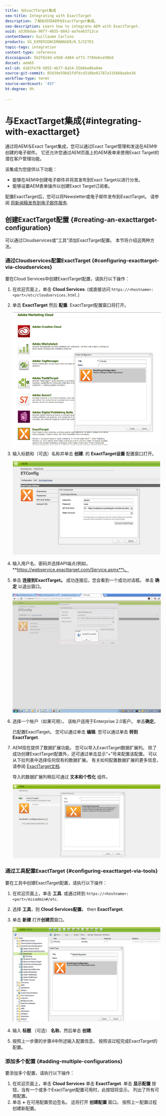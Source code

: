 ```yaml
---
title: 与ExactTarget集成
seo-title: Integrating with ExactTarget
description: 了解如何将AEM与ExactTarget集成。
seo-description: Learn how to integrate AEM with ExactTarget.
uuid: a53bbdaa-98f7-4035-b842-aa7ea63712ca
contentOwner: Guillaume Carlino
products: SG_EXPERIENCEMANAGER/6.5/SITES
topic-tags: integration
content-type: reference
discoiquuid: 5b2f624d-e5b8-4484-a773-7784ebce58bd
docset: aem65
exl-id: 4183fe78-5055-4b77-8a54-55666e86a04e
source-git-commit: 85d39e59b82fdfdcd310be61787a315668aebe38
workflow-type: tm+mt
source-wordcount: '457'
ht-degree: 0%

---
```


# 与ExactTarget集成{#integrating-with-exacttarget}

通过将AEM与Exact Target集成，您可以通过Exact Target管理和发送在AEM中创建的电子邮件。 它还允许您通过AEM页面上的AEM表单来使用Exact Target的潜在客户管理功能。

该集成为您提供以下功能：

* 能够在AEM中创建电子邮件并将其发布到Exact Target以进行分发。
* 能够设置AEM表单操作以创建Exact Target订阅者。

配置ExactTarget后，您可以将Newsletter或电子邮件发布到ExactTarget。 请参阅 [将新闻稿发布到电子邮件服务](/help/sites-authoring/personalization.md).

## 创建ExactTarget配置 {#creating-an-exacttarget-configuration}

可以通过Cloudservices或“工具”添加ExactTarget配置。 本节将介绍这两种方法。

### 通过Cloudservices配置ExactTarget {#configuring-exacttarget-via-cloudservices}

要在Cloud Services中创建ExactTarget配置，请执行以下操作：

1. 在欢迎页面上，单击 **Cloud Services**. (或直接访问 `https://<hostname>:<port>/etc/cloudservices.html`.)
1. 单击 **ExactTarget** 然后 **配置**. ExactTarget配置窗口将打开。

   ![chlimage_1-19](assets/chlimage_1-19.png)

1. 输入标题和（可选）名称并单击 **创建**. 的 **ExactTarget设置** 配置窗口打开。

   ![chlimage_1](assets/chlimage_1.jpeg)

1. 输入用户名、密码并选择API端点(例如， **https://webservice.exacttarget.com/Service.asmx**)。
1. 单击 **连接到ExactTarget。** 成功连接后，您会看到一个成功对话框。 单击 **确定** 以退出窗口。

   ![chlimage_1-1](assets/chlimage_1-1.jpeg)

1. 选择一个帐户（如果可用）。 该帐户适用于Enterprise 2.0客户。 单击&#x200B;**确定**。

   已配置ExactTarget。 您可以通过单击 **编辑**. 您可以通过单击 **转到ExactTarget**.

1. AEM现在提供了数据扩展功能。 您可以导入ExactTarget数据扩展列。 除了成功创建ExactTarget配置外，还可通过单击显示“+”号来配置该配置。 可以从下拉列表中选择任何现有的数据扩展。 有关如何配置数据扩展的更多信息，请参阅 [ExactTarget文档](https://help.salesforce.com/s/articleView?id=sf.mc_es_data_extension_data_relationships_classic.htm&amp;type=5).

   导入的数据扩展列稍后可通过 **文本和个性化** 组件。

   ![chlimage_1-2](assets/chlimage_1-2.jpeg)

### 通过工具配置ExactTarget {#configuring-exacttarget-via-tools}

要在工具中创建ExactTarget配置，请执行以下操作：

1. 在欢迎页面上，单击 **工具**. 或通过转到 `https://<hostname>:<port>/misadmin#/etc`.
1. 选择 **工具**，则 **Cloud Services配置、** then **ExactTarget**.
1. 单击 **新建** 打开**创建页**窗口。

   ![chlimage_1-34](assets/chlimage_1-3.jpeg)

1. 输入 **标题** （可选） **名称**，然后单击 **创建**.
1. 按照上一步骤的步骤4中所述输入配置信息。 按照该过程完成ExactTarget的配置。

### 添加多个配置 {#adding-multiple-configurations}

要添加多个配置，请执行以下操作：

1. 在欢迎页面上，单击 **Cloud Services** 单击 **ExactTarget**. 单击 **显示配置** 按钮，当有一个或多个ExactTarget配置可用时，此按钮将显示。 列出了所有可用配置。
1. 单击 **+** 在可用配置旁边签名。 这将打开 **创建配置** 窗口。 按照上一配置过程创建新配置。
